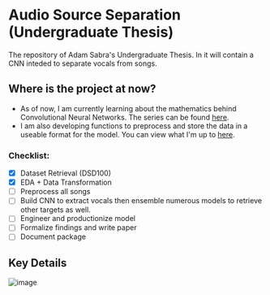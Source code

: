 # Audio Source Separation (Undergraduate Thesis)
 The repository of Adam Sabra's Undergraduate Thesis. In it will contain a CNN inteded to separate vocals from songs.
 
## Where is the project at now?
- As of now, I am currently learning about the mathematics behind Convolutional Neural Networks. The series can be found [here](https://www.youtube.com/playlist?list=PL3FW7Lu3i5JvHM8ljYj-zLfQRF3EO8sYv).
- I am also developing functions to preprocess and store the data in a useable format for the model. You can view what I'm up to [here](https://github.com/theadamsabra/Audio-Source-Separation-Undergraduate-Thesis/blob/master/notebooks/Full_Procedure.ipynb).
 
### Checklist:
- [x] Dataset Retrieval (DSD100)
- [x] EDA + Data Transformation
- [ ] Preprocess all songs
- [ ] Build CNN to extract vocals then ensemble numerous models to retrieve other targets as well.
- [ ] Engineer and productionize model
- [ ] Formalize findings and write paper
- [ ] Document package

## Key Details

![image](https://github.com/theadamsabra/Audio-Source-Separation-Undergraduate-Thesis/blob/master/images/notes.png)
